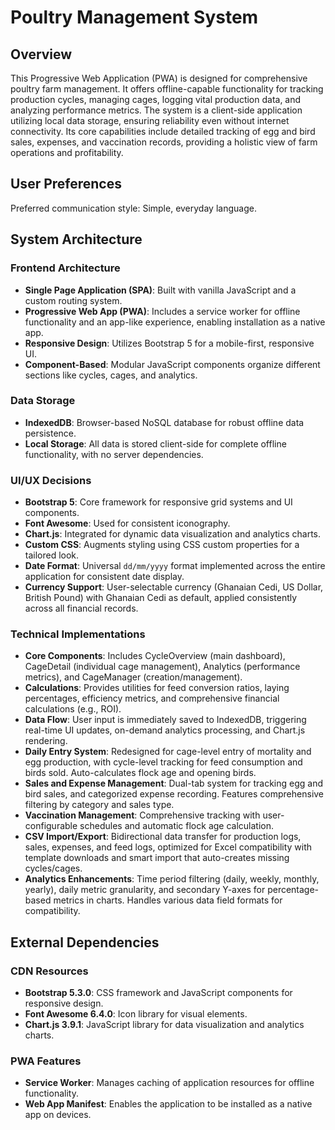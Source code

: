 # Poultry Management System

## Overview
This Progressive Web Application (PWA) is designed for comprehensive poultry farm management. It offers offline-capable functionality for tracking production cycles, managing cages, logging vital production data, and analyzing performance metrics. The system is a client-side application utilizing local data storage, ensuring reliability even without internet connectivity. Its core capabilities include detailed tracking of egg and bird sales, expenses, and vaccination records, providing a holistic view of farm operations and profitability.

## User Preferences
Preferred communication style: Simple, everyday language.

## System Architecture

### Frontend Architecture
- **Single Page Application (SPA)**: Built with vanilla JavaScript and a custom routing system.
- **Progressive Web App (PWA)**: Includes a service worker for offline functionality and an app-like experience, enabling installation as a native app.
- **Responsive Design**: Utilizes Bootstrap 5 for a mobile-first, responsive UI.
- **Component-Based**: Modular JavaScript components organize different sections like cycles, cages, and analytics.

### Data Storage
- **IndexedDB**: Browser-based NoSQL database for robust offline data persistence.
- **Local Storage**: All data is stored client-side for complete offline functionality, with no server dependencies.

### UI/UX Decisions
- **Bootstrap 5**: Core framework for responsive grid systems and UI components.
- **Font Awesome**: Used for consistent iconography.
- **Chart.js**: Integrated for dynamic data visualization and analytics charts.
- **Custom CSS**: Augments styling using CSS custom properties for a tailored look.
- **Date Format**: Universal `dd/mm/yyyy` format implemented across the entire application for consistent date display.
- **Currency Support**: User-selectable currency (Ghanaian Cedi, US Dollar, British Pound) with Ghanaian Cedi as default, applied consistently across all financial records.

### Technical Implementations
- **Core Components**: Includes CycleOverview (main dashboard), CageDetail (individual cage management), Analytics (performance metrics), and CageManager (creation/management).
- **Calculations**: Provides utilities for feed conversion ratios, laying percentages, efficiency metrics, and comprehensive financial calculations (e.g., ROI).
- **Data Flow**: User input is immediately saved to IndexedDB, triggering real-time UI updates, on-demand analytics processing, and Chart.js rendering.
- **Daily Entry System**: Redesigned for cage-level entry of mortality and egg production, with cycle-level tracking for feed consumption and birds sold. Auto-calculates flock age and opening birds.
- **Sales and Expense Management**: Dual-tab system for tracking egg and bird sales, and categorized expense recording. Features comprehensive filtering by category and sales type.
- **Vaccination Management**: Comprehensive tracking with user-configurable schedules and automatic flock age calculation.
- **CSV Import/Export**: Bidirectional data transfer for production logs, sales, expenses, and feed logs, optimized for Excel compatibility with template downloads and smart import that auto-creates missing cycles/cages.
- **Analytics Enhancements**: Time period filtering (daily, weekly, monthly, yearly), daily metric granularity, and secondary Y-axes for percentage-based metrics in charts. Handles various data field formats for compatibility.

## External Dependencies

### CDN Resources
- **Bootstrap 5.3.0**: CSS framework and JavaScript components for responsive design.
- **Font Awesome 6.4.0**: Icon library for visual elements.
- **Chart.js 3.9.1**: JavaScript library for data visualization and analytics charts.

### PWA Features
- **Service Worker**: Manages caching of application resources for offline functionality.
- **Web App Manifest**: Enables the application to be installed as a native app on devices.